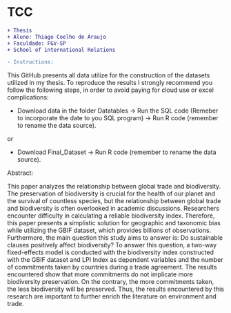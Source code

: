 # TCC

```diff
+ Thesis
+ Aluno: Thiago Coelho de Araujo
+ Faculdade: FGV-SP
+ School of international Relations

- Instructions:
```
This GitHub presents all data utilize for the construction of the datasets utilized in my thesis. To reproduce the results I strongly recommend you follow the following steps, in order to avoid paying for cloud use or excel complications: 
- Download data in the folder Datatables -> Run the SQL code (Remeber to incorporate the date to you SQL program) -> Run R code (remember to rename the data source).

or

- Download Final_Dataset -> Run R code (remember to rename the data source).

  
Abstract:

This paper analyzes the relationship between global trade and biodiversity. The preservation of biodiversity is crucial for the health of our planet and the survival of countless species, but the relationship between global trade and biodiversity is often overlooked in academic discussions. Researchers encounter difficulty in calculating a reliable biodiversity index. Therefore, this paper presents a simplistic solution for geographic and taxonomic bias while utilizing the GBIF dataset, which provides billions of observations. Furthermore, the main question this study aims to answer is: Do sustainable clauses positively affect biodiversity? To answer this question, a two-way fixed-effects model is conducted with the biodiversity index constructed with the GBIF dataset and LPI Index as dependent variables and the number of commitments taken by countries during a trade agreement. The results encountered show that more commitments do not implicate more biodiversity preservation. On the contrary, the more commitments taken, the less biodiversity will be preserved. Thus, the results encountered by this research are important to further enrich the literature on environment and trade.

